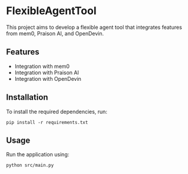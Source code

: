 # FlexibleAgentTool
This project aims to develop a flexible agent tool that integrates features from mem0, Praison AI, and OpenDevin.
## Features
- Integration with mem0
- Integration with Praison AI
- Integration with OpenDevin
## Installation
To install the required dependencies, run:
````
pip install -r requirements.txt
````
## Usage
Run the application using:
````
python src/main.py
````
